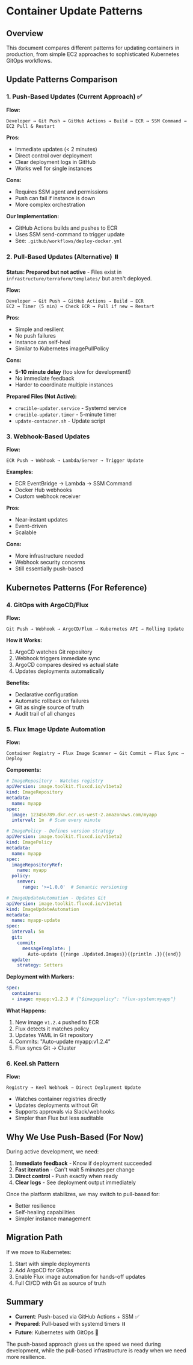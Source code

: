 # Container Update Patterns

## Overview

This document compares different patterns for updating containers in production, from simple EC2 approaches to sophisticated Kubernetes GitOps workflows.

## Update Patterns Comparison

### 1. Push-Based Updates (Current Approach) ✅

**Flow:**
```
Developer → Git Push → GitHub Actions → Build → ECR → SSM Command → EC2 Pull & Restart
```

**Pros:**
- Immediate updates (< 2 minutes)
- Direct control over deployment
- Clear deployment logs in GitHub
- Works well for single instances

**Cons:**
- Requires SSM agent and permissions
- Push can fail if instance is down
- More complex orchestration

**Our Implementation:**
- GitHub Actions builds and pushes to ECR
- Uses SSM send-command to trigger update
- See: `.github/workflows/deploy-docker.yml`

### 2. Pull-Based Updates (Alternative) ⏸️

**Status: Prepared but not active** - Files exist in `infrastructure/terraform/templates/` but aren't deployed.

**Flow:**
```
Developer → Git Push → GitHub Actions → Build → ECR
EC2 → Timer (5 min) → Check ECR → Pull if new → Restart
```

**Pros:**
- Simple and resilient
- No push failures
- Instance can self-heal
- Similar to Kubernetes imagePullPolicy

**Cons:**
- **5-10 minute delay** (too slow for development!)
- No immediate feedback
- Harder to coordinate multiple instances

**Prepared Files (Not Active):**
- `crucible-updater.service` - Systemd service
- `crucible-updater.timer` - 5-minute timer
- `update-container.sh` - Update script

### 3. Webhook-Based Updates

**Flow:**
```
ECR Push → Webhook → Lambda/Server → Trigger Update
```

**Examples:**
- ECR EventBridge → Lambda → SSM Command
- Docker Hub webhooks
- Custom webhook receiver

**Pros:**
- Near-instant updates
- Event-driven
- Scalable

**Cons:**
- More infrastructure needed
- Webhook security concerns
- Still essentially push-based

## Kubernetes Patterns (For Reference)

### 4. GitOps with ArgoCD/Flux

**Flow:**
```
Git Push → Webhook → ArgoCD/Flux → Kubernetes API → Rolling Update
```

**How it Works:**
1. ArgoCD watches Git repository
2. Webhook triggers immediate sync
3. ArgoCD compares desired vs actual state
4. Updates deployments automatically

**Benefits:**
- Declarative configuration
- Automatic rollback on failures
- Git as single source of truth
- Audit trail of all changes

### 5. Flux Image Update Automation

**Flow:**
```
Container Registry → Flux Image Scanner → Git Commit → Flux Sync → Deploy
```

**Components:**

```yaml
# ImageRepository - Watches registry
apiVersion: image.toolkit.fluxcd.io/v1beta2
kind: ImageRepository
metadata:
  name: myapp
spec:
  image: 123456789.dkr.ecr.us-west-2.amazonaws.com/myapp
  interval: 1m  # Scan every minute
```

```yaml
# ImagePolicy - Defines version strategy
apiVersion: image.toolkit.fluxcd.io/v1beta2
kind: ImagePolicy
metadata:
  name: myapp
spec:
  imageRepositoryRef:
    name: myapp
  policy:
    semver:
      range: '>=1.0.0'  # Semantic versioning
```

```yaml
# ImageUpdateAutomation - Updates Git
apiVersion: image.toolkit.fluxcd.io/v1beta1
kind: ImageUpdateAutomation
metadata:
  name: myapp-update
spec:
  interval: 5m
  git:
    commit:
      messageTemplate: |
        Auto-update {{range .Updated.Images}}{{println .}}{{end}}
  update:
    strategy: Setters
```

**Deployment with Markers:**
```yaml
spec:
  containers:
  - image: myapp:v1.2.3 # {"$imagepolicy": "flux-system:myapp"}
```

**What Happens:**
1. New image `v1.2.4` pushed to ECR
2. Flux detects it matches policy
3. Updates YAML in Git repository
4. Commits: "Auto-update myapp:v1.2.4"
5. Flux syncs Git → Cluster

### 6. Keel.sh Pattern

**Flow:**
```
Registry → Keel Webhook → Direct Deployment Update
```

- Watches container registries directly
- Updates deployments without Git
- Supports approvals via Slack/webhooks
- Simpler than Flux but less auditable

## Why We Use Push-Based (For Now)

During active development, we need:
1. **Immediate feedback** - Know if deployment succeeded
2. **Fast iteration** - Can't wait 5 minutes per change
3. **Direct control** - Push exactly when ready
4. **Clear logs** - See deployment output immediately

Once the platform stabilizes, we may switch to pull-based for:
- Better resilience
- Self-healing capabilities
- Simpler instance management

## Migration Path

If we move to Kubernetes:
1. Start with simple deployments
2. Add ArgoCD for GitOps
3. Enable Flux image automation for hands-off updates
4. Full CI/CD with Git as source of truth

## Summary

- **Current**: Push-based via GitHub Actions + SSM ✅
- **Prepared**: Pull-based with systemd timers ⏸️
- **Future**: Kubernetes with GitOps 🚀

The push-based approach gives us the speed we need during development, while the pull-based infrastructure is ready when we need more resilience.